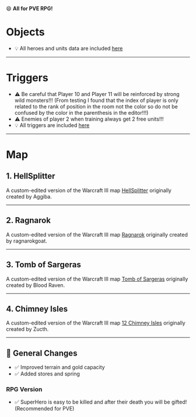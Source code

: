 😄 **All for PVE RPG!**

# Objects

- 💡 All heroes and units data are included [here](https://github.com/librautoo/WarCraft3Map/tree/main/Objects)
---

# Triggers
- ⚠️ Be careful that Player 10 and Player 11 will be reinforced by strong wild monsters!!! (From testing I found that the index of player is only related to the rank of position in the room not the color so do not be confused by the color in the parenthesis in the editor!!!)
- ⚠️ Enemies of player 2 when training always get 2 free units!!!
- 💡 All triggers are included [here](https://github.com/librautoo/WarCraft3Map/tree/main/Triggers)

---

# Map

## 1. HellSplitter

A custom-edited version of the Warcraft III map [HellSplitter](https://www.hiveworkshop.com/threads/hellsplitter-updated.324570/) originally created by Aggiba.

---

## 2. Ragnarok

A custom-edited version of the Warcraft III map [Ragnarok](https://www.hiveworkshop.com/threads/ragnarok.239151/) originally created by ragnarokgoat.  


---

## 3. Tomb of Sargeras

A custom-edited version of the Warcraft III map [Tomb of Sargeras](https://www.hiveworkshop.com/threads/tomb-of-sargeras.192673/) originally created by Blood Raven.  


---

## 4. Chimney Isles

A custom-edited version of the Warcraft III map [12 Chimney Isles](https://www.hiveworkshop.com/threads/12-chimney-isles.341010/) originally created by Zucth.  

---

## 🔧 General Changes 

- ✅ Improved terrain and gold capacity
- ✅ Added stores and spring

  
### RPG Version
- ✅ SuperHero is easy to be killed and after their death you will be gifted! (Recommended for PVE)
